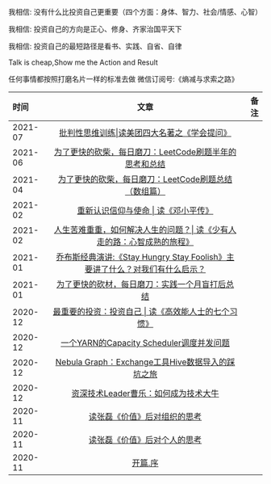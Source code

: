 我相信: 没有什么比投资自己更重要（四个方面：身体、智力、社会/情感、心智）

我相信: 投资自己的方向是正心、修身、齐家治国平天下

我相信: 投资自己的最短路径是看书、实践、自省、自律

Talk is cheap,Show me the Action and Result

任何事情都按照打磨名片一样的标准去做  微信订阅号:《熵减与求索之路》

<!--
**xrfinbupt/xrfinbupt** is a ✨ _special_ ✨ repository because its `README.md` (this file) appears on your GitHub profile.

Here are some ideas to get you started:

- 🔭 I’m currently working on ...
- 🌱 I’m currently learning ...
- 👯 I’m looking to collaborate on ...
- 🤔 I’m looking for help with ...
- 💬 Ask me about ...
- 📫 How to reach me: ...
- 😄 Pronouns: ...
- ⚡ Fun fact: ...
-->

| 时间       | 文章 |         备注 |
| :--------- | :--: | -----------: |
|2021-07| [批判性思维训练\|读美团四大名著之《学会提问》](https://mp.weixin.qq.com/s/C9rgKkf8AE7EHqtzExANcQ)||
|2021-06| [为了更快的砍柴，每日磨刀：LeetCode刷题半年的思考和总结 ](https://mp.weixin.qq.com/s/0YqBCiTcRtk6hijGE7RfOw)||
|2021-04| [为了更快的砍柴，每日磨刀：LeetCode刷题总结（数组篇）](https://mp.weixin.qq.com/s/Av3wcmu3vUCT3QTi7luk2Q)||
|2021-02| [重新认识信仰与使命 \| 读《邓小平传》](https://mp.weixin.qq.com/s/rR242cWZV8YvXmkGrt27GA)||
|2021-02| [人生苦难重重，如何解决人生的问题？\| 读《少有人走的路：心智成熟的旅程》](https://mp.weixin.qq.com/s/-QSsfI80jg92OlpXDthXyg)||
|2021-01| [乔布斯经典演讲:《Stay Hungry Stay Foolish》主要讲了什么？对我们有什么启示？](https://mp.weixin.qq.com/s/EtmFSEI2D4_z2AjXnqtroA)||
|2021-01| [为了更快的砍材，每日磨刀：实践一个月盲打后总结](https://mp.weixin.qq.com/s/wxxnmam0lMcmPA-geIrz9A)||
|2020-12| [最重要的投资：投资自己 \| 读《高效能人士的七个习惯》](https://mp.weixin.qq.com/s/9DJ-i5diwX2KWZo3IpIzYg)||
|2020-12| [一个YARN的Capacity Scheduler调度并发问题](https://mp.weixin.qq.com/s/kcIv5nSysNDLFHMY2f8qtQ)||
| 2020-12|[Nebula Graph：Exchange工具Hive数据导入的踩坑之旅](https://mp.weixin.qq.com/s/kWiUvxK2yg7Bk9yGGaAGHw)||
|2020-12|[资深技术Leader曹乐：如何成为技术大牛](https://mp.weixin.qq.com/s/PpesrPQ6y0s1gtLOC3jeAQ)||
| 2020-11     |  [读张磊《价值》后对组织的思考](https://mp.weixin.qq.com/s/gMv_rJEGYzHc7w596pNsmA)  |      |
| 2020-11   |  [读张磊《价值》后对个人的思考](https://mp.weixin.qq.com/s/zZrKKqYlo1L5ulDzfJaxrg)  |    |
| 2020-11 |  [开篇.序](https://mp.weixin.qq.com/s/_RRKBOaV_uVpJbiruqCcDA)  |  |
